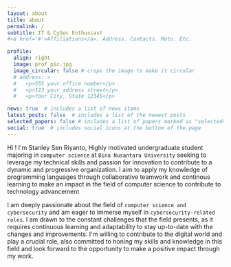 ```yaml
---
layout: about
title: about
permalink: /
subtitle: IT & CySec Enthusiast 
#<a href='#'>Affiliations</a>. Address. Contacts. Moto. Etc.

profile:
  align: right
  image: prof_pic.jpg
  image_circular: false # crops the image to make it circular
  # address: >
  #   <p>555 your office number</p>
  #   <p>123 your address street</p>
  #   <p>Your City, State 12345</p>

news: true  # includes a list of news items
latest_posts: false  # includes a list of the newest posts
selected_papers: false # includes a list of papers marked as "selected={true}"
social: true  # includes social icons at the bottom of the page
---
```


Hi ! I'm Stanley Sen Riyanto, Highly motivated undergraduate student majoring in `computer science` at `Bina Nusantara University` seeking to leverage my technical skills and passion for innovation to contribute to a dynamic and progressive organization. I aim to apply my knowledge of programming languages through collaborative teamwork and continous learning to make an impact in the field of computer science to contribute to technology advancement

I am deeply passionate about the field of `computer science and cybersecurity` and am eager to immerse myself in `cybersecurity-related roles`.  I am drawn to the constant challenges that the field presents, as it requires continuous learning and adaptability to stay up-to-date with the changes and improvements. I'm willing to contribute to the digital world and play a crucial role, also committed to honing my skills and knowledge in this field and look forward to the opportunity to make a positive impact through my work.
